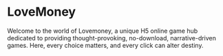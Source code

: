 # LoveMoney
Welcome to the world of Lovemoney, a unique H5 online game hub dedicated to providing thought-provoking, no-download, narrative-driven games. Here, every choice matters, and every click can alter destiny.

